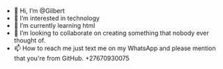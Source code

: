 - 👋 Hi, I’m @Gilbert
- 👀 I’m interested in technology
- 🌱 I’m currently learning html 
- 💞️ I’m looking to collaborate on creating something that nobody ever thought of.
- 📫 How to reach me just text me on my WhatsApp and please mention that you're from GitHub. +27670930075

<!---
GilbertCo/GilbertCo is a ✨ special ✨ repository because its `README.md` (this file) appears on your GitHub profile.
You can click the Preview link to take a look at your changes.
--->
